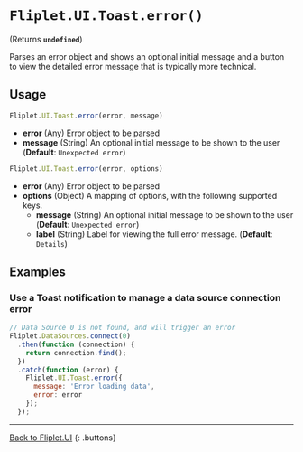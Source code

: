 # `Fliplet.UI.Toast.error()`

(Returns **`undefined`**)

Parses an error object and shows an optional initial message and a button
to view the detailed error message that is typically more technical.

## Usage

```js
Fliplet.UI.Toast.error(error, message)
```

* **error** (Any) Error object to be parsed
* **message** (String) An optional initial message to be shown to the user (**Default**: `Unexpected error`)

```js
Fliplet.UI.Toast.error(error, options)
```

* **error** (Any) Error object to be parsed
* **options** (Object) A mapping of options, with the following supported keys.
  * **message** (String) An optional initial message to be shown to the user (**Default**: `Unexpected error`)
  * **label** (String) Label for viewing the full error message. (**Default**: `Details`)

## Examples

### Use a Toast notification to manage a data source connection error

```js
// Data Source 0 is not found, and will trigger an error
Fliplet.DataSources.connect(0)
  .then(function (connection) {
    return connection.find();
  })
  .catch(function (error) {
    Fliplet.UI.Toast.error({
      message: 'Error loading data',
      error: error
    });
  });
```

---

[Back to Fliplet.UI](./fliplet-ui.md)
{: .buttons}
